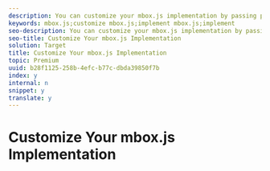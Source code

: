 ```yaml
---
description: You can customize your mbox.js implementation by passing parameters to the global mbox. You might, for example, want to create and Order Confirm Page mbox.
keywords: mbox.js;customize mbox.js;implement mbox.js;implement
seo-description: You can customize your mbox.js implementation by passing parameters to the global mbox. You might, for example, want to create and Order Confirm Page mbox.
seo-title: Customize Your mbox.js Implementation
solution: Target
title: Customize Your mbox.js Implementation
topic: Premium
uuid: b28f1125-258b-4efc-b77c-dbda39850f7b
index: y
internal: n
snippet: y
translate: y
---
```


# Customize Your mbox.js Implementation

